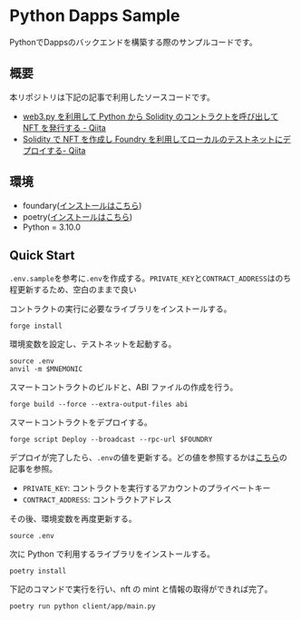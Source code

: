 # Python Dapps Sample

PythonでDappsのバックエンドを構築する際のサンプルコードです。

## 概要

本リポジトリは下記の記事で利用したソースコードです。

- [web3.py を利用して Python から Solidity のコントラクトを呼び出して NFT を発行する - Qiita](https://qiita.com/sey323/items/81fd07947dc34cf84644)
- [Solidity で NFT を作成し Foundry を利用してローカルのテストネットにデプロイする- Qiita](https://qiita.com/sey323/items/6701b34d66a2e8c5ea17)

## 環境

- foundary([インストールはこちら](https://book.getfoundry.sh/getting-started/installation))
- poetry([インストールはこちら](https://python-poetry.org/docs/))
- Python = 3.10.0

## Quick Start

`.env.sample`を参考に`.env`を作成する。`PRIVATE_KEY`と`CONTRACT_ADDRESS`はのち程更新するため、空白のままで良い

コントラクトの実行に必要なライブラリをインストールする。

```sh:
forge install
```

環境変数を設定し、テストネットを起動する。

```sh:
source .env
anvil -m $MNEMONIC
```

スマートコントラクトのビルドと、ABI ファイルの作成を行う。

```sh:
forge build --force --extra-output-files abi
```

スマートコントラクトをデプロイする。

```sh:
forge script Deploy --broadcast --rpc-url $FOUNDRY
```

デプロイが完了したら、`.env`の値を更新する。どの値を参照するかは[こちら](https://qiita.com/sey323/items/81fd07947dc34cf84644)の記事を参照。

- `PRIVATE_KEY`: コントラクトを実行するアカウントのプライベートキー
- `CONTRACT_ADDRESS`: コントラクトアドレス

その後、環境変数を再度更新する。

```sh:
source .env
```

次に Python で利用するライブラリをインストールする。

```sh:
poetry install
```

下記のコマンドで実行を行い、nft の mint と情報の取得ができれば完了。

```sh:
poetry run python client/app/main.py
```
